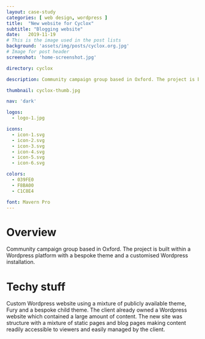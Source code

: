 ```yaml
---
layout: case-study
categories: [ web design, wordpress ]
title:  "New website for Cyclox"
subtitle: "Blogging website"
date:   2019-11-19
# This is the image used in the post lists
background: 'assets/img/posts/cyclox.org.jpg'
# Image for post header
screenshot: 'home-screenshot.jpg'

directory: cyclox

description: Community campaign group based in Oxford. The project is built within a Wordpress platform with a bespoke theme and a customised Wordpress installation.

thumbnail: cyclox-thumb.jpg

nav: 'dark'

logos:
  - logo-1.jpg

icons:
  - icon-1.svg
  - icon-2.svg
  - icon-3.svg
  - icon-4.svg
  - icon-5.svg
  - icon-6.svg

colors:
  - 039FE0
  - F8BA00
  - C1C8E4

font: Mavern Pro
---
```


# Overview

Community campaign group based in Oxford. The project is built within a Wordpress platform with a bespoke theme and a customised Wordpress installation.

# Techy stuff

Custom Wordpress website using a mixture of publicly available theme, Fury and a bespoke child theme. The client already owned a Wordpress website which contained a large amount of content. The new site was structure with a mixture of static pages and blog pages making content readily accessible to viewers and easily managed by the client.
